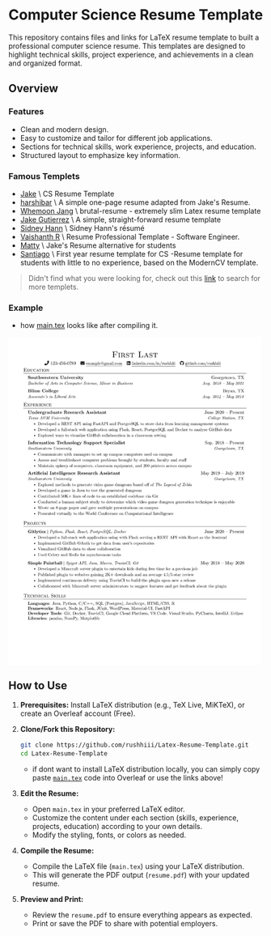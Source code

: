 # Computer Science Resume Template

This repository contains files and links for LaTeX resume template to built a professional computer science resume. This templates are designed to highlight technical skills, project experience, and achievements in a clean and organized format.

## Overview

### Features
- Clean and modern design.
- Easy to customize and tailor for different job applications.
- Sections for technical skills, work experience, projects, and education.
- Structured layout to emphasize key information.

### Famous Templets
- [Jake](https://www.overleaf.com/latex/templates/jakes-resume-anonymous/cstpnrbkhndn) \ CS Resume Template
- [harshibar](https://www.overleaf.com/latex/templates/harshibars-resume/sbcyynmtpnyd) \ A simple one-page resume adapted from Jake's Resume.
- [Whemoon Jang](https://www.overleaf.com/latex/templates/brutal-resume/bksyyybqbhsy) \ brutal-resume - extremely slim Latex resume template
- [Jake Gutierrez](https://www.overleaf.com/latex/templates/jakes-resume/syzfjbzwjncs) \ A simple, straight-forward resume template
- [Sidney Hann](https://www.overleaf.com/articles/sidney-hanns-resume/wzmvhxpyskxv) \ Sidney Hann's résumé
- [Vaishanth R](https://www.overleaf.com/latex/templates/resume-professional-template-software-engineer/ttwtyxskrcsz) \ Resume Professional Template - Software Engineer.
- [Matty](https://www.overleaf.com/latex/templates/mattys-resume/hsfvwkkqxyfy) \ Jake's Resume alternative for students
- [Santiago](https://www.overleaf.com/latex/templates/first-year-resume-template-for-cs/sdmvdsgzxpwy) \ First year resume template for CS -Resume template for students with little to no experience, based on the ModernCV template.
  
> Didn't find what you were looking for, check out this [link](https://www.overleaf.com/latex/templates?q=resume) to search for more templets.  

### Example
- how [main.tex](https://raw.githubusercontent.com/rushhiii/Latex-Resume-Template/refs/heads/main/main.tex?token=GHSAT0AAAAAADGLHNDY523B7EONJVGQP52U2DI5QQA) looks like after compiling it.
<!-- ![demo](./main.jpg) -->
<img align="center" src="https://github.com/rushhiii/Latex-Resume-Template/blob/a6f9e7489167a5ab4fdb4c9c3da771505ca240cd/main.jpg" width="500px">



## How to Use

1. **Prerequisites:** Install LaTeX distribution (e.g., TeX Live, MiKTeX), or create an Overleaf account (Free).

2. **Clone/Fork this Repository:**

    ```bash
    git clone https://github.com/rushhiii/Latex-Resume-Template.git
    cd Latex-Resume-Template
    ```
    - if dont want to install LaTeX distribution locally, you can simply copy paste [`main.tex`](./https://github.com/rushhiii/Latex-Resume-Template/blob/7fc0b1a18ba38837eda35dc2b22aa88209b0c1a7/main.tex) code into Overleaf or use the links above!
  
3. **Edit the Resume:**

    - Open `main.tex` in your preferred LaTeX editor.
    - Customize the content under each section (skills, experience, projects, education) according to your own details.
    - Modify the styling, fonts, or colors as needed.

4. **Compile the Resume:**

    - Compile the LaTeX file (`main.tex`) using your LaTeX distribution.
    - This will generate the PDF output (`resume.pdf`) with your updated resume.

5. **Preview and Print:**

    - Review the `resume.pdf` to ensure everything appears as expected.
    - Print or save the PDF to share with potential employers.
